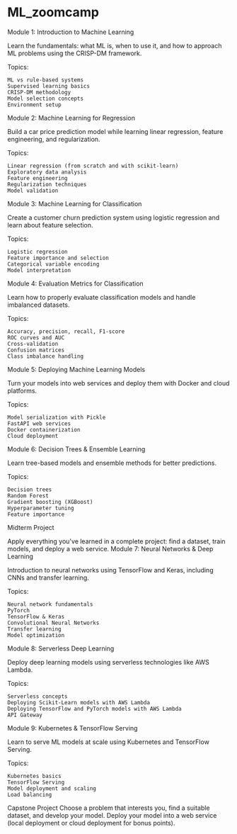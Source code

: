 # ML_zoomcamp

Module 1: Introduction to Machine Learning

Learn the fundamentals: what ML is, when to use it, and how to approach ML problems using the CRISP-DM framework.

Topics:

    ML vs rule-based systems
    Supervised learning basics
    CRISP-DM methodology
    Model selection concepts
    Environment setup

Module 2: Machine Learning for Regression

Build a car price prediction model while learning linear regression, feature engineering, and regularization.

Topics:

    Linear regression (from scratch and with scikit-learn)
    Exploratory data analysis
    Feature engineering
    Regularization techniques
    Model validation

Module 3: Machine Learning for Classification

Create a customer churn prediction system using logistic regression and learn about feature selection.

Topics:

    Logistic regression
    Feature importance and selection
    Categorical variable encoding
    Model interpretation

Module 4: Evaluation Metrics for Classification

Learn how to properly evaluate classification models and handle imbalanced datasets.

Topics:

    Accuracy, precision, recall, F1-score
    ROC curves and AUC
    Cross-validation
    Confusion matrices
    Class imbalance handling

Module 5: Deploying Machine Learning Models

Turn your models into web services and deploy them with Docker and cloud platforms.

Topics:

    Model serialization with Pickle
    FastAPI web services
    Docker containerization
    Cloud deployment

Module 6: Decision Trees & Ensemble Learning

Learn tree-based models and ensemble methods for better predictions.

Topics:

    Decision trees
    Random Forest
    Gradient boosting (XGBoost)
    Hyperparameter tuning
    Feature importance

Midterm Project

Apply everything you've learned in a complete project: find a dataset, train models, and deploy a web service.
Module 7: Neural Networks & Deep Learning

Introduction to neural networks using TensorFlow and Keras, including CNNs and transfer learning.

Topics:

    Neural network fundamentals
    PyTorch
    TensorFlow & Keras
    Convolutional Neural Networks
    Transfer learning
    Model optimization

Module 8: Serverless Deep Learning

Deploy deep learning models using serverless technologies like AWS Lambda.

Topics:

    Serverless concepts
    Deploying Scikit-Learn models with AWS Lambda
    Deploying TensorFlow and PyTorch models with AWS Lambda
    API Gateway

Module 9: Kubernetes & TensorFlow Serving

Learn to serve ML models at scale using Kubernetes and TensorFlow Serving.

Topics:

    Kubernetes basics
    TensorFlow Serving
    Model deployment and scaling
    Load balancing

Capstone Project
Choose a problem that interests you, find a suitable dataset, and develop your model. Deploy your model into a web service (local deployment or cloud deployment for bonus points).
